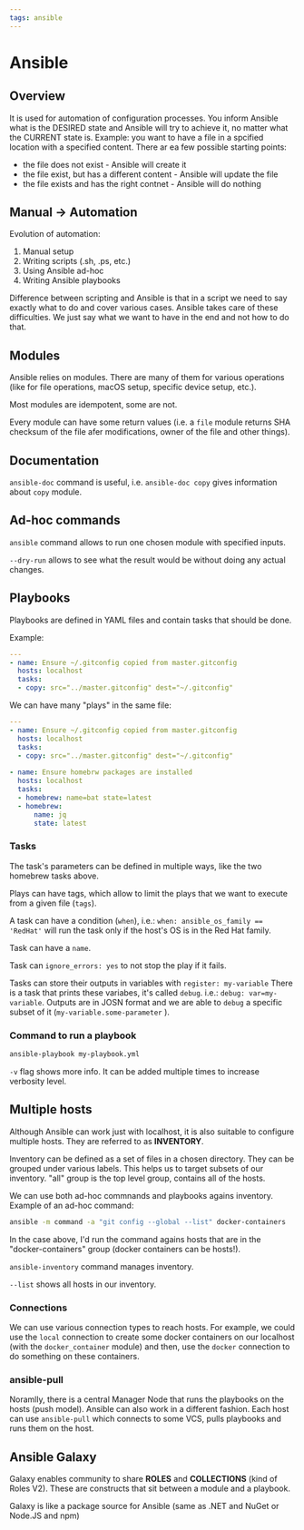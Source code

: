 ```yaml
---
tags: ansible
---
```


# Ansible

## Overview

It is used for automation of configuration processes. You inform Ansible what is
the DESIRED state and Ansible will try to achieve it, no matter what the CURRENT
state is. Example: you want to have a file in a spcified location with a
specified content. There ar ea few possible starting points:

- the file does not exist - Ansible will create it
- the file exist, but has a different content - Ansible will update the file
- the file exists and has the right contnet - Ansible will do nothing

## Manual -> Automation

Evolution of automation:

1. Manual setup
2. Writing scripts (.sh, .ps, etc.)
3. Using Ansible ad-hoc
4. Writing Ansible playbooks

Difference between scripting and Ansible is that in a script we need to say
exactly what to do and cover various cases. Ansible takes care of these
difficulties. We just say what we want to have in the end and not how to do
that.

## Modules

Ansible relies on modules. There are many of them for various operations (like
for file operations, macOS setup, specific device setup, etc.).

Most modules are idempotent, some are not.

Every module can have some return values (i.e. a `file` module returns SHA
checksum of the file afer modifications, owner of the file and other things).

## Documentation

`ansible-doc` command is useful, i.e. `ansible-doc copy` gives information about
`copy` module.

## Ad-hoc commands

`ansible` command allows to run one chosen module with specified inputs.

`--dry-run` allows to see what the result would be without doing any actual
changes.

## Playbooks

Playbooks are defined in YAML files and contain tasks that should be done.

Example:

```yaml
---
- name: Ensure ~/.gitconfig copied from master.gitconfig
  hosts: localhost
  tasks:
  - copy: src="../master.gitconfig" dest="~/.gitconfig"
```

We can have many "plays" in the same file:

```yaml
---
- name: Ensure ~/.gitconfig copied from master.gitconfig
  hosts: localhost
  tasks:
  - copy: src="../master.gitconfig" dest="~/.gitconfig"
  
- name: Ensure homebrw packages are installed
  hosts: localhost
  tasks:
  - homebrew: name=bat state=latest
  - homebrew:
      name: jq
      state: latest
```

### Tasks

The task's parameters can be defined in multiple ways, like the two homebrew
tasks above.

Plays can have tags, which allow to limit the plays that we want to execute from
a given file (`tags`).

A task can have a condition (`when`), i.e.: `when: ansible_os_family ==
'RedHat'` will run the task only if the host's OS is in the Red Hat family.

Task can have a `name`.

Task can `ignore_errors: yes` to not stop the play if it fails.

Tasks can store their outputs in variables with `register: my-variable` There is
a task that prints these variabes, it's called `debug`. i.e.: `debug:
var=my-variable`. Outputs are in JOSN format and we are able to `debug` a
specific subset of it (`my-variable.some-parameter` ).

### Command to run a playbook

```bash
ansible-playbook my-playbook.yml
```

`-v` flag shows more info. It can be added multiple times to increase verbosity
level.

## Multiple hosts

Although Ansible can work just with localhost, it is also suitable to configure
multiple hosts. They are referred to as **INVENTORY**.

Inventory can be defined as a set of files in a chosen directory. They can be
grouped under various labels. This helps us to target subsets of our inventory.
"all" group is the top level group, contains all of the hosts.

We can use both ad-hoc commnands and playbooks agains inventory. Example of an
ad-hoc command:

```bash
ansible -m command -a "git config --global --list" docker-containers
```

In the case above, I'd run the command agains hosts that are in the
"docker-containers" group (docker containers can be hosts!).

`ansible-inventory` command manages inventory.

`--list` shows all hosts in our inventory.

### Connections

We can use various connection types to reach hosts. For example, we could use
the `local` connection to create some docker containers on our localhost (with
the `docker_container` module) and then, use the `docker` connection to do
something on these containers.

### ansible-pull

Noramlly, there is a central Manager Node that runs the playbooks on the hosts
(push model). Ansible can also work in a different fashion. Each host can use
`ansible-pull` which connects to some VCS, pulls playbooks and runs them on the
host.

## Ansible Galaxy

Galaxy enables community to share **ROLES** and **COLLECTIONS** (kind of Roles
V2). These are constructs that sit between a module and a playbook.

Galaxy is like a package source for Ansible (same as .NET and NuGet or Node.JS
and npm)